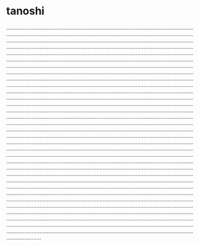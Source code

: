 # tanoshi

...................................................................................................................................................................................................................................................................................................................................................................................................................................................................................................................................................................................................................................................................................................................................................................................................................................................................................................................................................................................................................................................................................................................................................................................................................................................................................................................................................................................................................................................................................................................................................................................................................................................................................................................................................................................................................................................................................................................................................................................................................................................................................................................................................................................................................................................................................................................................................................................................................................................................................................................................................................................................................................................................................................................................................................................................................................................................................................................................................................................................................................................................................................................................................................................................................................................................................................................................................................................................................................................................................................................................................................................................................................................................................................................................................................................................................................................................................................................................................................................................................................................................................................................................................................................................................................................................................